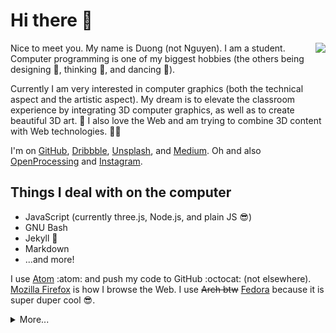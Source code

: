# Hi there :wave:

<a href="https://www.fsf.org">
	<img align="right" src="https://raw.githubusercontent.com/you-create/you-create/master/img/i-support-fs_gray-bg.png">
</a>

Nice to meet you. My name is Duong (not Nguyen). I am a student. Computer
programming is one of my biggest hobbies (the others being designing
:triangular_ruler:, thinking :thinking:, and dancing :cartwheeling:).

Currently I am very interested in computer graphics (both the technical aspect
and the artistic aspect). My dream is to elevate the classroom experience by
integrating 3D computer graphics, as well as to create beautiful 3D art.
:rainbow: I also love the Web and am trying to combine 3D content with Web
technologies. :technologist:

I'm on [GitHub][github], [Dribbble][dribbble], [Unsplash][unsplash], and
[Medium][medium]. Oh and also [OpenProcessing][openprocessing] and
[Instagram][instagram].

[github]: https://github.com/you-create
[dribbble]: https://dribbble.com/you_create
[unsplash]: https://unsplash.com/@you_create
[medium]: https://medium.com/@you_create
[openprocessing]: https://www.openprocessing.org/user/206009
[instagram]: https://www.instagram.com/you_create.designs

## Things I deal with on the computer

- JavaScript (currently three.js, Node.js, and plain JS :sunglasses:)
- GNU Bash
- Jekyll :sparkling_heart:
- Markdown
- ...and more!

I use [Atom](https://atom.io/) :atom: and push my code to GitHub :octocat: (not
elsewhere). [Mozilla Firefox](https://www.mozilla.org/en-US/firefox/new/) is how
I browse the Web. I use ~~Arch btw~~ [Fedora](https://getfedora.org/) because it
is super duper cool :sunglasses:.

<details>

<summary>More...</summary>

## Stuff I'm working on

### lnagb.js

<a href="https://github.com/vecma-org/lnagb.js">
	<img align="left" src="https://raw.githubusercontent.com/you-create/you-create/master/img/thumbnails/lnagbjs.jpg">
</a>

A Linear Algebra JavaScript library. Comes with rich APIs, handy & diverse
modules, detailed documentation, linear algebra resources, references, and more! 
Reduce matrices, solve equations, draw vectors, make calculations, integrate
with three.js, etc. Made for students, by a student. Languages of Linear
Algebra, JavaScript, Liquid, Markdown, and love involved. :heart: Visit
<https://vecma-org.github.io/lnagb.js> if you are interested!

### 3D sketches

<a href="https://github.com/you-create/three.js-sketches">
	<img align="left" src="https://raw.githubusercontent.com/you-create/you-create/master/img/thumbnails/sketches.jpg">
</a>

Sketches made for fun by me. Exist in the third dimension, can be seen via a flat
screen. :smiley: These are mostly done using three.js, but models made in 3D
modeling programs (like Microsoft Paint 3D) are also there. It's like a showcase
of things I've made with three.js + what I've modeled with desktop programs. I'm
looking forward to making the content more diverse, such as adding VR content
using A-Frame or pseudo-3D illustrations using Zdog! See my sketches at
<https://you-create.github.io/three.js-sketches>. Still gradually growing in
numbers! I hope I will be able to make a new one every week.

### The Better README Project

A small but nice project that aims to help developers write the best README
documents in the world, because why not? :wink: READMEs are important you know,
that's why [Readme Driven Development][rdd] is a thing. There are still a lot to
do with the project, and I hope exciting things will come in the near future.

[rdd]: https://tom.preston-werner.com/2010/08/23/readme-driven-development.html

### Personal website

Yep, I'm making my time to work on my personal website :sunglasses:. I am
particularly so excited about this one, can't wait to see how it will turn out!
The website will include links to my online profiles, my art, my Markdown
writings, my sketches, and my blog. :wink:

## What I want to learn or improve in the future

_**Everything**_ OMG :sob:

Since I'm a human being and cannot specialize in everything, I guess I will
focus on...

- WebGL, GLSL & so on
- C++
- Python
- English :trollface:
- _probably_ one more foreign language
- Soft skills :bowtie:
- UI/UX design
- ...and many more of course

</details>
